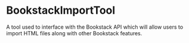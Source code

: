 # BookstackImportTool
A tool used to interface with the Bookstack API which will allow users to import HTML files along with other Bookstack features. 
